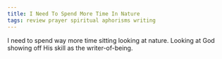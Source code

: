 ```yaml
---
title: I Need To Spend More Time In Nature
tags: review prayer spiritual aphorisms writing
---
```


I need to spend way more time sitting looking at nature. Looking at God showing off His skill as the writer-of-being.  




